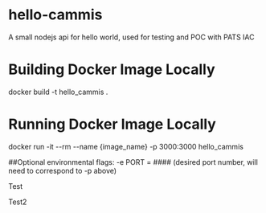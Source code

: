 # hello-cammis
A small nodejs api for hello world, used for testing and POC with PATS IAC


# Building Docker Image Locally
docker build -t hello_cammis .

# Running Docker Image Locally
docker run -it --rm  --name {image_name} -p 3000:3000 hello_cammis

##Optional environmental flags:
-e PORT = #### (desired port number, will need to correspond to -p above)

Test

Test2
